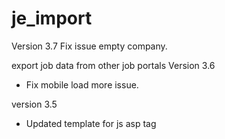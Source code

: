 je_import
=========
Version 3.7
Fix issue empty company.

export job data from other job portals
Version 3.6
* Fix mobile load more issue.

version 3.5
* Updated template for js asp tag